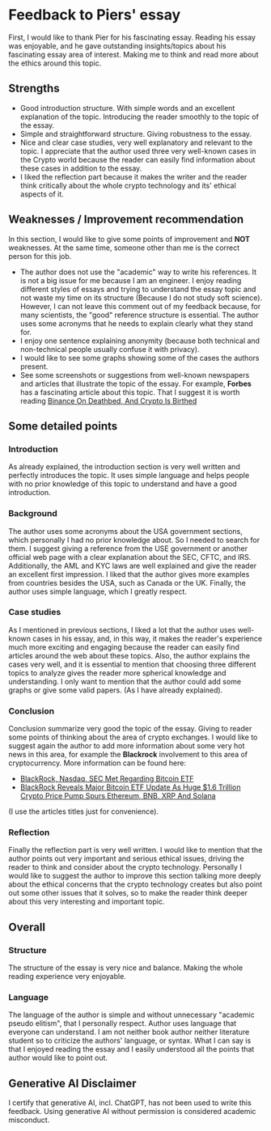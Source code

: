 # Feedback to Piers' essay

First, I would like to thank Pier for his fascinating essay. Reading his essay was enjoyable, and he gave outstanding insights/topics about his fascinating essay area of interest. Making me to think and read more about the ethics around this topic.

## Strengths

- Good introduction structure. With simple words and an excellent explanation of the topic. Introducing the reader smoothly to the topic of the essay.
- Simple and straightforward structure. Giving robustness to the essay.
- Nice and clear case studies, very well explanatory and relevant to the topic. I appreciate that the author used three very well-known cases in the Crypto world because the reader can easily find information about these cases in addition to the essay.
- I liked the reflection part because it makes the writer and the reader think critically about the whole crypto technology and its' ethical aspects of it.


## Weaknesses / Improvement recommendation

In this section, I would like to give some points of improvement and **NOT** weaknesses. At the same time, someone other than me is the correct person for this job.

- The author does not use the "academic" way to write his references. It is not a big issue for me because I am an engineer. I enjoy reading different styles of essays and trying to understand the essay topic and not waste my time on its structure (Because I do not study soft science). However, I can not leave this comment out of my feedback because, for many scientists, the "good" reference structure is essential.
The author uses some acronyms that he needs to explain clearly what they stand for. 
- I enjoy one sentence explaining anonymity (because both technical and non-technical people usually confuse it with privacy).
- I would like to see some graphs showing some of the cases the authors present.
- See some screenshots or suggestions from well-known newspapers and articles that illustrate the topic of the essay. For example, **Forbes** has a fascinating article about this topic. That I suggest it is worth reading [Binance On Deathbed, And Crypto Is Birthed](https://www.forbes.com/sites/digital-assets/2023/11/26/binance-dies-and-crypto-is-birthed/?sh=415da8e9502b)

## Some detailed points

### Introduction

As already explained, the introduction section is very well written and perfectly introduces the topic. It uses simple language and helps people with no prior knowledge of this topic to understand and have a good introduction.

### Background

The author uses some acronyms about the USA government sections, which personally I had no prior knowledge about. So I needed to search for them. I suggest giving a reference from the USE government or another official web page with a clear explanation about the SEC, CFTC, and IRS. Additionally, the AML and KYC laws are well explained and give the reader an excellent first impression. I liked that the author gives more examples from countries besides the USA, such as Canada or the UK. Finally, the author uses simple language, which I greatly respect.

### Case studies

As I mentioned in previous sections, I liked a lot that the author uses well-known cases in his essay, and, in this way, it makes the reader's experience much more exciting and engaging because the reader can easily find articles around the web about these topics. Also, the author explains the cases very well, and it is essential to mention that choosing three different topics to analyze gives the reader more spherical knowledge and understanding. I only want to mention that the author could add some graphs or give some valid papers. (As I have already explained).

### Conclusion

Conclusion summarize very good the topic of the essay. Giving to reader some points of thinking about the area of crypto exchanges. I would like to suggest again the author to add more information about some very hot news in this area, for example the **Blackrock** involvement to this area of cryptocurrency. More information can be found here: 

- [BlackRock, Nasdaq, SEC Met Regarding Bitcoin ETF](https://www.coindesk.com/markets/2023/12/20/blackrock-nasdaq-sec-met-regarding-bitcoin-etf/) 
- [BlackRock Reveals Major Bitcoin ETF Update As Huge $1.6 Trillion Crypto Price Pump Spurs Ethereum, BNB, XRP And Solana](https://www.forbes.com/sites/digital-assets/2023/12/19/blackrock-reveals-major-bitcoin-etf-update-as-huge-16-trillion-crypto-price-pump-spurs-ethereum-bnb-xrp-and-solana/?sh=3cb4664455a0)

(I use the articles titles just for convenience).


### Reflection

Finally the reflection part is very well written. I would like to mention that the author points out very important and serious ethical issues, driving the reader to think and consider about the crypto technology. Personally I would like to suggest the author to improve this section talking more deeply about the ethical concerns that the crypto technology creates but also point out some other issues that it solves, so to make the reader think deeper about this very interesting and important topic.

## Overall

### Structure

The structure of the essay is very nice and balance. Making the whole reading experience very enjoyable.

### Language

The language of the author is simple and without unnecessary "academic pseudo elitism", that I personally respect. Author uses language that everyone can understand. I am not neither book author neither literature student so to criticize the authors' language, or syntax. What I can say is that I enjoyed reading the essay and I easily understood all the points that author would like to point out.

## Generative AI Disclaimer

I certify that generative AI, incl. ChatGPT, has not been used to write this feedback. Using generative AI without permission is considered academic misconduct.
